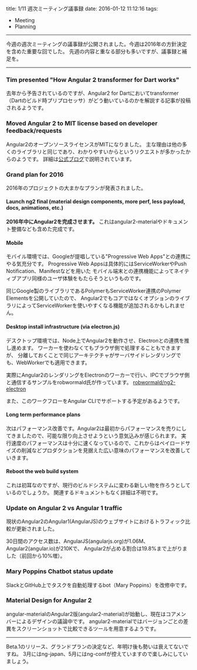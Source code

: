 title: 1/11 週次ミーティング議事録
date: 2016-01-12 11:12:16
tags:
- Meeting
- Planning

---
今週の週次ミーティングの議事録が公開されました。今週は2016年の方針決定を含めた重要な回でした。
先週の内容と重なる部分も多いですが、議事録と補足を。

---

### Tim presented "How Angular 2 transformer for Dart works"
去年から予告されているのですが、Angular2 for Dartにおいてtransformer（Dartのビルド時プリプロセッサ）がどう動いているのかを解説する記事が投稿されるようです。

### Moved Angular 2 to MIT license based on developer feedback/requests
Angular2のオープンソースライセンスがMITになりました。
主な理由は他の多くのライブラリと同じであり、わかりやすいからというリクエストが多かったからのようです。
詳細は[公式ブログ](http://angularjs.blogspot.jp/2016/01/angular-2-mit-open-source-licensed.html)で説明されています。

### Grand plan for 2016
2016年のプロジェクトの大まかなプランが発表されました。

#### Launch ng2 final (material design components, more perf, less payload, docs, animations, etc.)
**2016年中にAngular2を完成させます。** これはangular2-materialやドキュメント整備なども含めた完成です。

#### Mobile
モバイル環境では、Googleが提唱している"Progressive Web Apps"との連携にやる気充分です。
Progressive Web Appsは具体的にはServiceWorkerやPush Notification、Manifestなどを用いた
モバイル端末との連携機能によってネイティブアプリ同様のユーザ体験をもたらそうというものです。

同じGoogle製のライブラリであるPolymerもServiceWorker連携のPolymer Elementsを公開していたので、
Angular2でもコアではなくオプションのライブラリによってServiceWorkerを使いやすくなる機能が追加されるかもしれません。

#### Desktop install infrastructure (via electron.js)
デスクトップ環境では、Node上でAngular2を動作させ、Electronとの連携を推し進めます。
ワーカーを使わなくてもブラウザ側で処理することもできますが、
分離しておくことで同じアーキテクチャがサーバサイドレンダリングでも、WebWorkerでも適用できます。

実際にAngular2のレンダリングをElectronのワーカーで行い、IPCでブラウザ側と通信するサンプルをrobwormald氏が作っています。
[robwormald/ng2-electron](https://github.com/robwormald/ng2-electron)

また、このワークフローをAngular CLIでサポートする予定があるようです。

#### Long term performance plans
次はパフォーマンス改善です。Angular2は最初からパフォーマンスを売りにしてきましたので、可能な限り向上させようという意気込みが感じられます。
実行速度のパフォーマンスは十分に速くなっているので、これからはペイロードサイズの削減などプロダクションを見据えた広い意味のパフォーマンスを改善していきます。

#### Reboot the web build system
これは初耳なのですが、現行のビルドシステムに変わる新しい物を作ろうとしているのでしょうか。
関連するドキュメントもなく詳細は不明です。

### Update on Angular 2 vs Angular 1 traffic
現状のAngular2のAngular1(AngularJS)のウェブサイトにおけるトラフィック比較が更新されました。

30日間のアクセス数は、AngularJS(angularjs.org)が1.06M、Angular2(angular.io)が210Kで、
Angular2が占める割合は19.8%まで上がりました（前回から10%増）。

### Mary Poppins Chatbot status update
SlackとGitHub上でタスクを自動処理するbot（Mary Poppins）を改修中です。

### Material Design for Angular 2
angular-materialのAngular2版(angular2-material)が始動し、現在はコアメンバーによるデザインの議論中です。
angular2-materialではバージョンごとの差異をスクリーンショットで比較できるツールを用意するようです。

---

Beta.1のリリース、グランドプランの決定など、年明け後も勢いは衰えてないですね。
3月にはng-japan、5月にはng-confが控えていますので楽しみにしていましょう。
